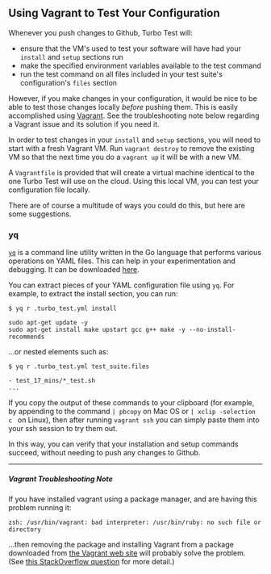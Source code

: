 ## Using Vagrant to Test Your Configuration

Whenever you push changes to Github, Turbo Test will:

* ensure that the VM's used to test your software will have had your `install` and `setup` sections run
* make the specified environment variables available to the test command
* run the test command on all files included in your test suite's configuration's `files` section

However, if you make changes in your configuration, it would be nice to be able to test those changes locally _before_ pushing them. This is easily accomplished using [Vagrant](https://www.vagrantup.com/docs/installation/). See the troubleshooting note below regarding a Vagrant issue and its solution if you need it.

In order to test changes in your `install` and `setup` sections, you will need to start with a fresh Vagrant VM. Run `vagrant destroy` to remove the existing VM so that the next time you do a `vagrant up` it will be with a new VM.

A `Vagrantfile` is provided that will create a virtual machine identical to the one Turbo Test will use on the cloud. Using this local VM, you can test your configuration file locally.

There are of course a multitude of ways you could do this, but here are some suggestions.


### yq

[`yq`](https://github.com/mikefarah/yq) is a command line utility written in the Go language that performs various operations on YAML files. This can help in your experimentation and debugging. It can be downloaded [here](https://github.com/mikefarah/yq#download-the-latest-binary).

You can extract pieces of your YAML configuration file using `yq`. For example, to extract the install section, you can run:

```
$ yq r .turbo_test.yml install

sudo apt-get update -y
sudo apt-get install make upstart gcc g++ make -y --no-install-recommends
``` 

...or nested elements such as:

```
$ yq r .turbo_test.yml test_suite.files

- test_17_mins/*_test.sh
...
```

If you copy the output of these commands to your clipboard (for example, by appending to the command `| pbcopy` on Mac OS or `| xclip -selection c
` on Linux), then after running `vagrant ssh` you can simply paste them into your ssh session to try them out.

In this way, you can verify that your installation and setup commands succeed, without needing to push any changes to Github.

----

##### Vagrant Troubleshooting Note

If you have installed vagrant using a package manager, and are having this problem running it:

```
zsh: /usr/bin/vagrant: bad interpreter: /usr/bin/ruby: no such file or directory
```

...then removing the package and installing Vagrant from a package downloaded from [the Vagrant web site](https://www.vagrantup.com/downloads.html) will probably solve the problem. (See [this StackOverflow question](https://stackoverflow.com/questions/43813735/cannot-start-vagrant-ubuntu-16-04) for more detail.)